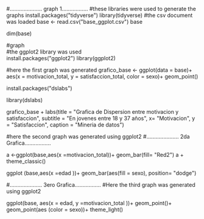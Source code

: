 #..................... graph 1................. 
#these libraries were used to generate the graphs 
install.packages("tidyverse") 
library(tidyverse) 
#the csv document was loaded 
base <- read.csv("base_ggplot.csv") 
base 

dim(base) 

#graph  
#the ggplot2 library was used  
install.packages("ggplot2") 
library(ggplot2) 

#here the first graph was generated 
grafico_base <- ggplot(data = base)+ 
  aes(x  = motivacion_total, y = satisfaccion_total, color = sexo)+ 
  geom_point() 

install.packages("dslabs") 

library(dslabs) 

 grafico_base + 
  labs(title = "Grafica de Dispersion entre motivacion y satisfaccion", 
       subtitle = "En jovenes entre 18 y 37 años", 
       x= "Motivacion", y = "Satisfaccion", 
       caption = "Mineria de datos") 


#here the second graph was generated using ggplot2
#..................... 2da Grafica................. 


a <-ggplot(base,aes(x =motivacion_total))+ geom_bar(fill= "Red2") 
a + theme_classic() 

ggplot (base,aes(x =edad ))+ geom_bar(aes(fill = sexo), position= "dodge") 


       
#..................... 3ero Grafica................. 
#Here the third graph was generated using ggplot2  

ggplot(base, aes(x = edad, y =motivacion_total ))+ geom_point()+ geom_point(aes  (color = sexo))+ 
  theme_light() 
       
       
       
       
